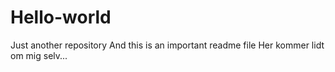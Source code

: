 # Hello-world
Just another repository
And this is an important readme file
Her kommer lidt om mig selv... 
